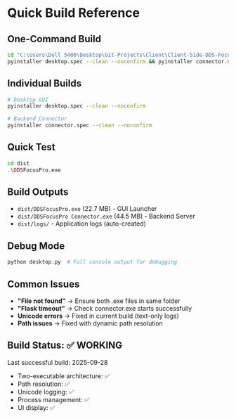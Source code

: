 # Quick Build Reference

## One-Command Build
```bash
cd "C:\Users\Dell 5400\Desktop\Git-Projects\Client\Client-Side-DDS-Focus"
pyinstaller desktop.spec --clean --noconfirm && pyinstaller connector.spec --clean --noconfirm
```

## Individual Builds
```bash
# Desktop GUI
pyinstaller desktop.spec --clean --noconfirm

# Backend Connector  
pyinstaller connector.spec --clean --noconfirm
```

## Quick Test
```bash
cd dist
.\DDSFocusPro.exe
```

## Build Outputs
- `dist/DDSFocusPro.exe` (22.7 MB) - GUI Launcher
- `dist/DDSFocusPro Connector.exe` (44.5 MB) - Backend Server
- `dist/logs/` - Application logs (auto-created)

## Debug Mode
```bash
python desktop.py  # Full console output for debugging
```

## Common Issues
- **"File not found"** → Ensure both .exe files in same folder
- **"Flask timeout"** → Check connector.exe starts successfully  
- **Unicode errors** → Fixed in current build (text-only logs)
- **Path issues** → Fixed with dynamic path resolution

## Build Status: ✅ WORKING
Last successful build: 2025-09-28
- Two-executable architecture: ✅ 
- Path resolution: ✅
- Unicode logging: ✅
- Process management: ✅
- UI display: ✅